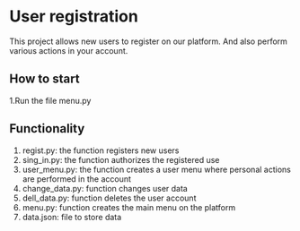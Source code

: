 # User registration

This project allows new users to register on our platform. And also perform various actions in your account.

## How to start

1.Run the file menu.py

## Functionality

1. regist.py: the function registers new users
2. sing_in.py: the function authorizes the registered use
3. user_menu.py: the function creates a user menu where personal actions are performed in the account
4. change_data.py: function changes user data
5. dell_data.py:  function deletes the user account
6. menu.py: function creates the main menu on the platform
7. data.json: file to store data
